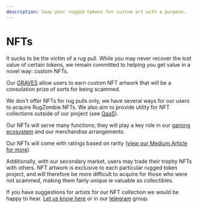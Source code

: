 ```yaml
---
description: Swap your rugged tokens for custom art with a purpose.
---
```


# NFTs

It sucks to be the victim of a rug pull. While you may never recover the lost value of certain tokens, we remain committed to helping you get value in a novel way: custom NFTs.&#x20;

Our [GRAVES](graves/) allow users to earn custom NFT artwork that will be a consolation prize of sorts for being scammed.&#x20;

We don't offer NFTs for rug pulls only, we have several ways for our users to acquire RugZombie NFTs. We also aim to provide utility for NFT collections outside of our project (see [QaaS](../nft-+-gamefi-services/quest-as-a-service-qaas.md)).

Our NFTs will serve many functions; they will play a key role in our  [gaming ecosystem](./) and our merchandise arrangements.

Our NFTs will come with ratings based on rarity ([view our Medium Article for more](https://rugzombie.medium.com/retiring-graves-and-grave-multipliers-on-rugzombie-afb823e249e3?source=user\_profile---------23----------------------------)).

Additionally, with our secondary market, users may trade their trophy NFTs with others. NFT artwork is exclusive to each particular rugged token project, and will therefore be more difficult to acquire for those who were not scammed, making them fairly unique ie valuable as collectibles.&#x20;

If you have suggestions for artists for our NFT collection we would be happy to hear. [Let us know here](../../feedback-suggestions-and-bug-bounty.md) or in our [telegram](../../other-links/socials.md) group.
